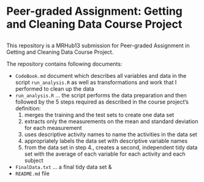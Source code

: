 
# Peer-graded Assignment: Getting and Cleaning Data Course Project

## 

This repository is a MRHub13 submission for Peer-graded Assignment in
Getting and Cleaning Data Course Project. 

The repository contains following documents:

* `CodeBook.md` document which describes all variables and data in the script `run_analysis.R` as well as transformations and work that I performed to clean up the data
* `run_analysis.R` … the script performs the data preparation and then followed by the 5 steps required as described in the course project’s definition:
   1. merges the training and the test sets to create one data set
   2. extracts only the measurements on the mean and standard deviation for each measurement
   3. uses descriptive activity names to name the activities in the data set 
   4. appropriately labels the data set with descriptive variable names 
   5. from the data set in step 4., creates a second, independent tidy data set with the
average of each variable for each activity and each subject
* `FinalData.txt` … a final tidy data set &
* `README.md` file
